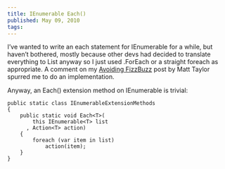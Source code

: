 ```yaml
---
title: IEnumerable Each()
published: May 09, 2010
tags: 
---
```


I’ve wanted to write an each statement for IEnumerable for a while, but haven’t bothered, mostly because other devs had decided to translate everything to List anyway so I just used .ForEach or a straight foreach as appropriate. A comment on my [Avoiding FizzBuzz] post by Matt Taylor spurred me to do an implementation.

Anyway, an Each() extension method on IEnumerable is trivial:

    public static class IEnumerableExtensionMethods
    {
        public static void Each<T>(
            this IEnumerable<T> list
          , Action<T> action)
        {
            foreach (var item in list)
                action(item);
        }
    }

[Avoiding FizzBuzz]:http://kijanawoodard.com/avoiding-fizzbuzz/